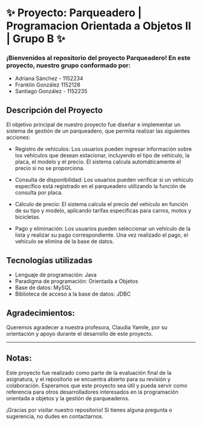 # ✨ Proyecto: Parqueadero | Programacion Orientada a Objetos II | Grupo B  ✨
### ¡Bienvenidos al repositorio del proyecto Parqueadero! En este proyecto, nuestro grupo conformado por:  
* Adriana Sánchez - 1152234
* Franklin González  1152128
* Santiago González - 1152235

## Descripción del Proyecto
El objetivo principal de nuestro proyecto fue diseñar e implementar un sistema de gestión de un parqueadero, que permita realizar las siguientes acciones:

- Registro de vehículos: Los usuarios pueden ingresar información sobre los vehículos que desean estacionar, incluyendo el tipo de vehículo, la placa, el modelo y el precio. El sistema calcula automáticamente el precio si no se proporciona.  

- Consulta de disponibilidad: Los usuarios pueden verificar si un vehículo específico está registrado en el parqueadero utilizando la función de consulta por placa.  

- Cálculo de precio: El sistema calcula el precio del vehículo en función de su tipo y modelo, aplicando tarifas específicas para carros, motos y bicicletas.  

- Pago y eliminación: Los usuarios pueden seleccionar un vehículo de la lista y realizar su pago correspondiente. Una vez realizado el pago, el vehículo se elimina de la base de datos.  

## Tecnologías utilizadas  
- Lenguaje de programación: Java  
- Paradigma de programación: Orientada a Objetos  
-  Base de datos: MySQL
- Biblioteca de acceso a la base de datos: JDBC    

## Agradecimientos:
Queremos agradecer a nuestra profesora, Claudia Yamile, por su orientación y apoyo durante el desarrollo de este proyecto.

- - -
## Notas:
Este proyecto fue realizado como parte de la evaluación final de la asignatura, y el repositorio se encuentra abierto para su revisión y colaboración. Esperamos que este proyecto sea útil y pueda servir como referencia para otros desarrolladores interesados en la programación orientada a objetos y la gestión de parqueaderos.

¡Gracias por visitar nuestro repositorio! Si tienes alguna pregunta o sugerencia, no dudes en contactarnos.
